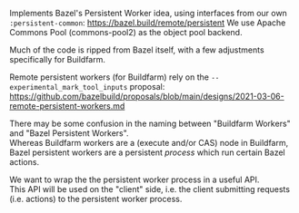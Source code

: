 Implements Bazel's Persistent Worker idea, using interfaces from our own `:persistent-common`: https://bazel.build/remote/persistent
We use Apache Commons Pool (commons-pool2) as the object pool backend.

Much of the code is ripped from Bazel itself, with a few adjustments specifically for Buildfarm.

Remote persistent workers (for Buildfarm) rely on the `--experimental_mark_tool_inputs` proposal:
https://github.com/bazelbuild/proposals/blob/main/designs/2021-03-06-remote-persistent-workers.md

There may be some confusion in the naming between "Buildfarm Workers" and "Bazel Persistent Workers".  
Whereas Buildfarm workers are a (execute and/or CAS) node in Buildfarm,
Bazel persistent workers are a persistent *process* which run certain Bazel actions.

We want to wrap the the persistent worker process in a useful API.  
This API will be used on the "client" side, i.e. the client submitting requests (i.e. actions) to 
the persistent worker process.
